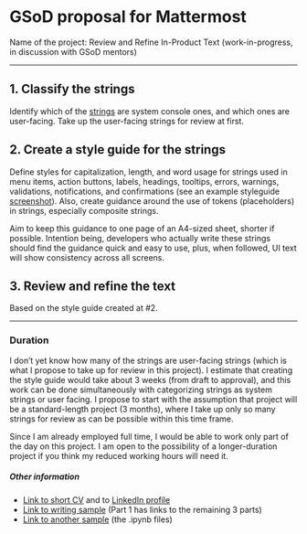 # GSoD proposal for Mattermost

Name of the project: Review and Refine In-Product Text
(work-in-progress, in discussion with GSoD mentors)

---

## 1. Classify the strings

Identify which of the [strings](https://github.com/mattermost/mattermost-webapp/blob/master/i18n/en.json) are system console ones, and which ones are user-facing. Take up the user-facing strings for review at first.

## 2. Create a style guide for the strings

Define styles for capitalization, length, and word usage for strings used in menu items, action buttons, labels, headings, tooltips, errors, warnings, validations, notifications, and confirmations (see an example styleguide [screenshot](https://github.com/AninditaBasu/AninditaBasu.github.io/blob/master/gsod/Capture7.PNG)). Also, create guidance around the use of tokens (placeholders) in strings, especially composite strings. 

Aim to keep this guidance to one page of an A4-sized sheet, shorter if possible. Intention being, developers who actually write these strings should find the guidance quick and easy to use, plus, when followed, UI text will show consistency across all screens.

## 3. Review and refine the text

Based on the style guide created at #2.

---

### Duration

I don’t yet know how many of the strings are user-facing strings (which is what I propose to take up for review in this project). I estimate that creating the style guide would take about 3 weeks (from draft to approval), and this work can be done simultaneously with categorizing strings as system strings or user facing. I propose to start with the assumption that project will be a standard-length project (3 months), where I take up only so many strings for review as can be possible within this time frame. 

Since I am already employed full time, I would be able to work only part of the day on this project. I am open to the possibility of a longer-duration project if you think my reduced working hours will need it.

##### Other information

- [Link to short CV](http://aninditabasu.github.io/README.html) and to [LinkedIn profile]( https://www.linkedin.com/in/aninditabasu/)
- [Link to writing sample](https://www.ibm.com/developerworks/library/cc-ask-watson-part1-bluemix-trs/index.html?ca=drs-) (Part 1 has links to the remaining 3 parts)
- [Link to another sample](https://mybinder.org/repo/AninditaBasu/indica) (the .ipynb files)
